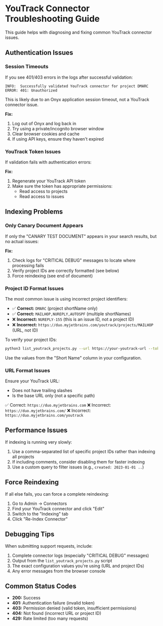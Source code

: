 # YouTrack Connector Troubleshooting Guide

This guide helps with diagnosing and fixing common YouTrack connector issues.

## Authentication Issues

### Session Timeouts

If you see 401/403 errors in the logs after successful validation:

```
INFO:  Successfully validated YouTrack connector for project DMARC
ERROR: 401: Unauthorized
```

This is likely due to an Onyx application session timeout, not a YouTrack connector issue.

**Fix:**
1. Log out of Onyx and log back in
2. Try using a private/incognito browser window
3. Clear browser cookies and cache
4. If using API keys, ensure they haven't expired

### YouTrack Token Issues

If validation fails with authentication errors:

**Fix:**
1. Regenerate your YouTrack API token
2. Make sure the token has appropriate permissions:
   - Read access to projects
   - Read access to issues

## Indexing Problems

### Only Canary Document Appears

If only the "CANARY TEST DOCUMENT" appears in your search results, but no actual issues:

**Fix:**
1. Check logs for "CRITICAL DEBUG" messages to locate where processing fails
2. Verify project IDs are correctly formatted (see below)
3. Force reindexing (see end of document)

### Project ID Format Issues

The most common issue is using incorrect project identifiers:

- ✅ **Correct:** `DMARC` (project shortName only)
- ✅ **Correct:** `MAILHOP,NUREPLY,AUTOSPF` (multiple shortNames)
- ❌ **Incorrect:** `NUREPLY-155` (this is an issue ID, not a project ID)
- ❌ **Incorrect:** `https://duo.myjetbrains.com/youtrack/projects/MAILHOP` (URL, not ID)

To verify your project IDs:

```bash
python3 list_youtrack_projects.py --url https://your-youtrack-url --token your-token --pretty
```

Use the values from the "Short Name" column in your configuration.

### URL Format Issues

Ensure your YouTrack URL:
- Does not have trailing slashes
- Is the base URL only (not a specific path)

✅ Correct: `https://duo.myjetbrains.com`
❌ Incorrect: `https://duo.myjetbrains.com/`
❌ Incorrect: `https://duo.myjetbrains.com/youtrack`

## Performance Issues

If indexing is running very slowly:

1. Use a comma-separated list of specific project IDs rather than indexing all projects
2. If including comments, consider disabling them for faster indexing
3. Use a custom query to filter issues (e.g., `created: 2023-01-01 ..`)

## Force Reindexing

If all else fails, you can force a complete reindexing:

1. Go to Admin → Connectors
2. Find your YouTrack connector and click "Edit"
3. Switch to the "Indexing" tab
4. Click "Re-Index Connector"

## Debugging Tips

When submitting support requests, include:

1. Complete connector logs (especially "CRITICAL DEBUG" messages)
2. Output from the `list_youtrack_projects.py` script
3. The exact configuration values you're using (URL and project IDs)
4. Any error messages from the browser console

## Common Status Codes

- **200:** Success
- **401:** Authentication failure (invalid token)
- **403:** Permission denied (valid token, insufficient permissions)
- **404:** Not found (incorrect URL or project ID)
- **429:** Rate limited (too many requests)
